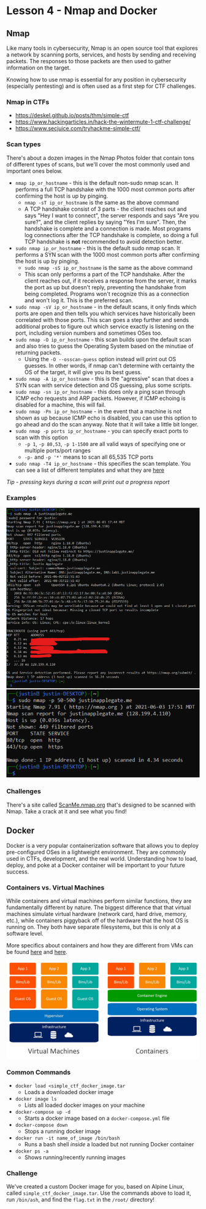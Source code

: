 # Lesson 4 - Nmap and Docker
## Nmap
Like many tools in cybersecurity, Nmap is an open source tool that explores a network by scanning ports, services, and hosts by sending and receiving packets. The responses to those packets are then used to gather information on the target. 

Knowing how to use nmap is essential for any position in cybersecurity (especially pentesting) and is often used as a first step for CTF challenges. 

### Nmap in CTFs
* https://deskel.github.io/posts/thm/simple-ctf
* https://www.hackingarticles.in/hack-the-wintermute-1-ctf-challenge/
* https://www.secjuice.com/tryhackme-simple-ctf/

### Scan types
There's about a dozen images in the Nmap Photos folder that contain tons of different types of scans, but we'll cover the most commonly used and important ones below.

* `nmap ip_or_hostname` - this is the default non-sudo nmap scan. It performs a full TCP handshake with the 1000 most common ports after confirming the host is up by pinging.
    * `nmap -sT ip_or_hostname` is the same as the above command
    * A TCP handshake consist of 3 parts - the client reaches out and says "Hey I want to connect", the server responds and says "Are you sure?", and the client replies by saying "Yes I'm sure". Then, the handshake is complete and a connection is made. Most programs log connections after the TCP handshake is complete, so doing a full TCP handshake is **not** recommended to avoid detection better.
* `sudo nmap ip_or_hostname` - this is the default sudo nmap scan. It performs a SYN scan with the 1000 most common ports after confirming the host is up by pinging.
    * `sudo nmap -sS ip_or_hostname` is the same as the above command
    * This scan only performs a part of the TCP handshake. After the client reaches out, if it receives a response from the server, it marks the port as up but doesn't reply, preventing the handshake from being completed. Programs won't recognize this as a connection and won't log it. This is the preferred scan. 
* `sudo nmap -sV ip_or_hostname` - in the default scans, it only finds which ports are open and then tells you which services have historically been correlated with those ports. This scan goes a step further and sends additional probes to figure out which service exactly is listening on the port, including version numbers and sometimes OSes too.
* `sudo nmap -O ip_or_hostname` - this scan builds upon the default scan and also tries to guess the Operating System based on the minutiae of returning packets. 
    * Using the `-O --osscan-guess` option instead will print out OS guesses. In other words, if nmap can't determine with certainty the OS of the target, it will give you its best guess.
* `sudo nmap -A ip_or_hostname` - this is the "agressive" scan that does a SYN scan with service detection and OS guessing, plus some scripts.
* `sudo nmap -sn ip_or_hostname` - this does only a ping scan through ICMP echo requests and ARP packets. However, if ICMP echoing is disabled for a machine, this will fail.
* `sudo nmap -Pn ip_or_hostname` - in the event that a machine is not shown as up because ICMP echo is disabled, you can use this option to go ahead and do the scan anyway. Note that it will take a little bit longer.
* `sudo nmap -p ports ip_or_hostname` - you can specify exact ports to scan with this option
    * `-p 1`, `-p 80,53`, `-p 1-1500` are all valid ways of specifying one or multiple ports/port ranges
    * `-p-` and `-p '*'` means to scan all 65,535 TCP ports
* `sudo nmap -T4 ip_or_hostname` - this specifies the scan template. You can see a list of different templates and what they are [here](https://nmap.org/book/performance-timing-templates.html)

*Tip - pressing keys during a scan will print out a progress report*

### Examples
<img src="mdimg/scan_example.png" width="700">

<img src="mdimg/scan_example_2.png">

### Challenges
There's a site called [ScanMe.nmap.org](http://scanme.nmap.org/) that's designed to be scanned with Nmap. Take a crack at it and see what you find!

## Docker
Docker is a very popular containerization software that allows you to deploy pre-configured OSes in a lightweight environment. They are commonly used in CTFs, development, and the real world. Understanding how to load, deploy, and poke at a Docker container will be important to your future success. 

### Containers vs. Virtual Machines
While containers and virtual machines perform similar functions, they are fundamentally different by nature. The biggest difference that that virtual machines simulate virtual hardware (network card, hard drive, memory, etc.), while containers piggyback off of the hardware that the host OS is running on. They both have separate filesystems, but this is only at a software level. 

More specifics about containers and how they are different from VMs can be found [here](https://www.cybersecurity-insiders.com/containers-101-what-do-you-need-to-know/) and [here](https://www.weave.works/blog/a-practical-guide-to-choosing-between-docker-containers-and-vms). 

![Docker vs containers](mdimg/containers-vs-virtual-machines.jpg)

### Common Commands
- `docker load <simple_ctf_docker_image.tar`
    - Loads a downloaded docker image
- `docker image ls`
    - Lists all loaded docker images on your machine
- `docker-compose up -d`
    - Starts a docker image based on a `docker-compose.yml` file
- `docker-compose down`
    - Stops a running docker image
- `docker run -it name_of_image /bin/bash`
    - Runs a bash shell *inside* a loaded but not running Docker container
- `docker ps -a`
    - Shows running/recently running images

### Challenge
We've created a custom Docker image for you, based on Alpine Linux, called `simple_ctf_docker_image.tar`. Use the commands above to load it, run `/bin/ash`, and find the `flag.txt` in the `/root/` directory!